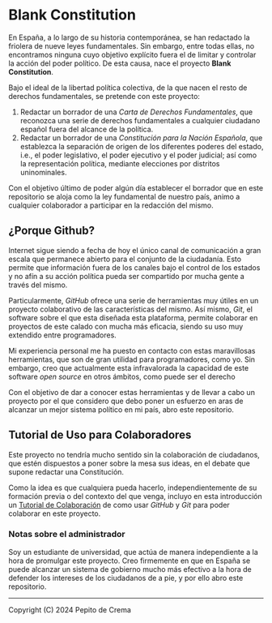 # Blank Constitution

<p>
En España, a lo largo de su historia contemporánea, se han redactado la 
friolera de nueve leyes fundamentales. Sin embargo, entre todas ellas, no
encontramos ninguna cuyo objetivo explícito fuera el de limitar y controlar
la acción del poder político. De esta causa, nace el proyecto 
<b>Blank Constitution</b>.
</p>

<p>
Bajo el ideal de la libertad política colectiva, de la que nacen el resto de
derechos fundamentales, se pretende con este proyecto:
</p>

<ol>
    <li>
    Redactar un borrador de una <i>Carta de Derechos Fundamentales</i>, que 
    reconozca una serie de derechos fundamentales a cualquier ciudadano español
    fuera del alcance de la política.
    </li>
    <li>
    Redactar un borrador de una <i>Constitución para la Nación Española</i>, 
    que establezca la separación de origen de los diferentes poderes del estado,
    i.e., el poder legislativo, el poder ejecutivo y el poder judicial; así como
    la representación política, mediante elecciones por distritos uninominales.
    </li>
</ol>

<p>
Con el objetivo último de poder algún día establecer el borrador que en este
repositorio se aloja como la ley fundamental de nuestro país, animo a cualquier
colaborador a participar en la redacción del mismo.
</p>


## ¿Porque Github?

<p>
Internet sigue siendo a fecha de hoy el único canal de comunicación a gran
escala que permanece abierto para el conjunto de la ciudadanía. Esto permite
que información fuera de los canales bajo el control de los estados y no afín
a su acción política pueda ser compartido por mucha gente a través del mismo.
</p>

<p>
Particularmente, <i>GitHub</i> ofrece una serie de herramientas muy útiles en
un proyecto colaborativo de las características del mismo. Así mismo, 
<i>Git</i>, el software sobre el que esta diseñada esta plataforma, permite 
colaborar en proyectos de este calado con mucha más eficacia, siendo su uso 
muy extendido entre programadores.
</p>

<p>
Mi experiencia personal me ha puesto en contacto con estas maravillosas
herramientas, que son de gran utilidad para programadores, como yo. Sin 
embargo, creo que actualmente esta infravalorada la capacidad de este 
software <i>open source</i> en otros ámbitos, como puede ser el derecho
</p>

<p>
Con el objetivo de dar a conocer estas herramientas y de llevar a cabo un
proyecto por el que considero que debo poner un esfuerzo en aras de alcanzar
un mejor sistema político en mi país, abro este repositorio.
</p>


## Tutorial de Uso para Colaboradores

<p>
Este proyecto no tendría mucho sentido sin la colaboración de ciudadanos, que
estén dispuestos a poner sobre la mesa sus ideas, en el debate que supone 
redactar una Constitución.
</p>

<p>
Como la idea es que cualquiera pueda hacerlo, independientemente de su formación
previa o del contexto del que venga, incluyo en esta introducción un 
<a href="/docs/home.md#tutorial-de-colaboración">Tutorial de Colaboración</a>
de como usar <i>GitHub</i> y <i>Git</i> para poder colaborar en este proyecto.
</p>


### Notas sobre el administrador

<p>
Soy un estudiante de universidad, que actúa de manera independiente a la hora
de promulgar este proyecto. Creo firmemente en que en España se puede alcanzar
un sistema de gobierno mucho más efectivo a la hora de defender los intereses
de los ciudadanos de a pie, y por ello abro este repositorio.
</p>

---

<p>Copyright (C) 2024	Pepito de Crema</p>